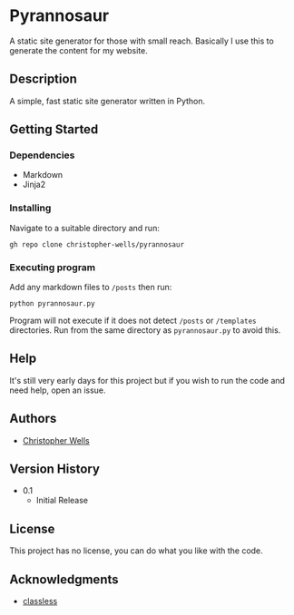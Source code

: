 # Pyrannosaur

A static site generator for those with small reach. Basically I use this to generate the content for my website.

## Description

A simple, fast static site generator written in Python.

## Getting Started

### Dependencies

* Markdown
* Jinja2

### Installing

Navigate to a suitable directory and run:

```gh repo clone christopher-wells/pyrannosaur```

### Executing program

Add any markdown files to `/posts` then run:

```python pyrannosaur.py```

Program will not execute if it does not detect `/posts` or `/templates` directories. Run from the same directory as `pyrannosaur.py` to avoid this.

## Help

It's still very early days for this project but if you wish to run the code and need help, open an issue.

## Authors

* [Christopher Wells](https://github.com/christopher-wells)

## Version History

* 0.1
    * Initial Release

## License

This project has no license, you can do what you like with the code.

## Acknowledgments

* [classless](https://classless.de/)
